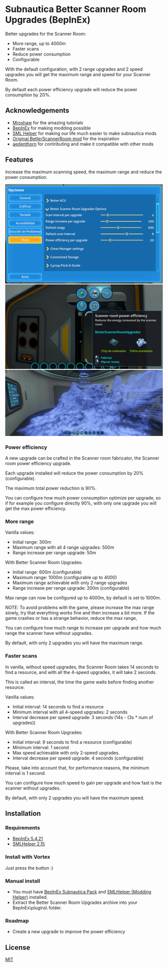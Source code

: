 ﻿# Subnautica Better Scanner Room Upgrades (BepInEx)

Better upgrades for the Scanner Room:
- More range, up to 4000m
- Faster scans
- Reduce power consumption
- Configurable

With the default configuration, with 2 range upgrades and 2 speed upgrades you will get the
maximum range and speed for your Scanner Room.

By default each power efficiency upgrade will reduce the power consumption by 20%.

## Acknowledgements

- [Mroshaw](https://mroshaw.github.io/) for the amazing tutorials
- [BepInEx](https://github.com/BepInEx/BepInEx) for making modding possible
- [SML Helper](https://github.com/SubnauticaModding/SMLHelper) for making our life much easier to make subnautica mods
- [Original BetterScannerRoom mod](https://github.com/Metious/BetterScannerRoom) for the inspiration
- [aedenthorn](https://www.nexusmods.com/subnautica/users/18901754) for contributing and make it compatible with other mods

## Features

Increase the maximum scanning speed, the maximum range and reduce the power consumption.

![Configuration options for Better Scanner Room Upgrades mod](./screenshots/config.png)
![Craft Better Scanner Room Upgrades](./screenshots/craft.png)
![Scanner room](./screenshots/scanner.png)

### Power efficiency

A new upgrade can be crafted in the Scanner room fabricator, the Scanner room power efficiency upgrade.

Each upgrade installed will reduce the power consumption by 20% (configurable).

The maximum total power reduction is 90%.

You can configure how much power consumption optimize per upgrade, so if for example you configure directly 90%,
with only one upgrade you will get the max power efficiency.

### More range

Vanilla values:
- Initial range: 300m
- Maximum range with all 4 range upgrades: 500m
- Range increase per range upgrade: 50m

With Better Scanner Room Upgrades:
- Initial range: 600m (configurable)
- Maximum range: 1000m (configurable up to 4000)
- Maximum range achievable with only 2 range upgrades
- Range increase per range upgrade: 200m (configurable)

Max range can now be configured up to 4000m, by default is set to 1000m.

NOTE: To avoid problems with the game, please increase the max range slowly, try that everything works fine and then increase
a bit more. If the game crashes or has a strange behavior, reduce the max range,

You can configure how much range to increase per upgrade and how much range the scanner have without upgrades.

By default, with only 2 upgrades you will have the maximum range.

### Faster scans

In vanilla, without speed upgrades, the Scanner Room takes 14 seconds to find a resource,
and with all the 4-speed upgrades, it will take 2 seconds.

This is called an interval, the time the game waits before finding another resource.

Vanilla values:
- Initial interval: 14 seconds to find a resource
- Minimum interval with all 4-speed upgrades: 2 seconds
- Interval decrease per speed upgrade: 3 seconds (14s - (3s * num of upgrades))

With Better Scanner Room Upgrades:
- Initial interval: 9 seconds to find a resource (configurable)
- Minimum interval: 1 second
- Max speed achievable with only 2-speed upgrades.
- Interval decrease per speed upgrade: 4 seconds (configurable)

Please, take into account that, for performance reasons, the minimum interval is 1 second.

You can configure how much speed to gain per upgrade and how fast is the scanner without upgrades.

By default, with only 2 upgrades you will have the maximum speed.

## Installation

### Requirements
- [BepInEx 5.4.21](https://www.nexusmods.com/subnautica/mods/1108)
- [SMLHelper 2.15](https://www.nexusmods.com/subnautica/mods/113)

### Install with Vortex

Just press the button :)

### Manual install

- You must have [BepInEx Subnautica Pack](https://www.nexusmods.com/subnautica/mods/1108) and [SMLHelper (Modding Helper)](https://www.nexusmods.com/subnautica/mods/113) installed.
- Extract the Better Scanner Room Upgrades archive into your BepInEx\plugins\ folder.

### Roadmap

- Create a new upgrade to improve the power efficiency

## License

[MIT](https://choosealicense.com/licenses/mit/)
